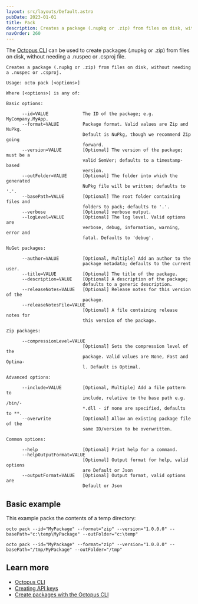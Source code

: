 ```yaml
---
layout: src/layouts/Default.astro
pubDate: 2023-01-01
title: Pack
description: Creates a package (.nupkg or .zip) from files on disk, without needing a .nuspec or .csproj
navOrder: 260
---
```


The [Octopus CLI](/docs/octopus-rest-api/octopus-cli/index.md) can be used to create packages (.nupkg or .zip) from files on disk, without needing a .nuspec or .csproj file.

```text
Creates a package (.nupkg or .zip) from files on disk, without needing a .nuspec or .csproj.

Usage: octo pack [<options>]

Where [<options>] is any of:

Basic options:

      --id=VALUE             The ID of the package; e.g. MyCompany.MyApp.
      --format=VALUE         Package format. Valid values are Zip and NuPkg.
                             Default is NuPkg, though we recommend Zip going
                             forward.
      --version=VALUE        [Optional] The version of the package; must be a
                             valid SemVer; defaults to a timestamp-based
                             version.
      --outFolder=VALUE      [Optional] The folder into which the generated
                             NuPkg file will be written; defaults to '.'.
      --basePath=VALUE       [Optional] The root folder containing files and
                             folders to pack; defaults to '.'.
      --verbose              [Optional] verbose output.
      --logLevel=VALUE       [Optional] The log level. Valid options are
                             verbose, debug, information, warning, error and
                             fatal. Defaults to 'debug'.

NuGet packages:

      --author=VALUE         [Optional, Multiple] Add an author to the
                             package metadata; defaults to the current user.
      --title=VALUE          [Optional] The title of the package.
      --description=VALUE    [Optional] A description of the package;
                             defaults to a generic description.
      --releaseNotes=VALUE   [Optional] Release notes for this version of the
                             package.
      --releaseNotesFile=VALUE
                             [Optional] A file containing release notes for
                             this version of the package.

Zip packages:

      --compressionLevel=VALUE
                             [Optional] Sets the compression level of the
                             package. Valid values are None, Fast and Optima-
                             l. Default is Optimal.

Advanced options:

      --include=VALUE        [Optional, Multiple] Add a file pattern to
                             include, relative to the base path e.g. /bin/-
                             *.dll - if none are specified, defaults to **.
      --overwrite            [Optional] Allow an existing package file of the
                             same ID/version to be overwritten.

Common options:

      --help                 [Optional] Print help for a command.
      --helpOutputFormat=VALUE
                             [Optional] Output format for help, valid options
                             are Default or Json
      --outputFormat=VALUE   [Optional] Output format, valid options are
                             Default or Json
```

## Basic example

This example packs the contents of a temp directory:

```text Windows
octo pack --id="MyPackage" --format="zip" --version="1.0.0.0" --basePath="c:\temp\MyPackage" --outFolder="c:\temp"
```
```text Linux
octo pack --id="MyPackage" --format="zip" --version="1.0.0.0" --basePath="/tmp/MyPackage" --outFolder="/tmp"
```

## Learn more

- [Octopus CLI](/docs/octopus-rest-api/octopus-cli/index.md)
- [Creating API keys](/docs/octopus-rest-api/how-to-create-an-api-key.md)
- [Create packages with the Octopus CLI](/docs/packaging-applications/create-packages/octopus-cli.md)
